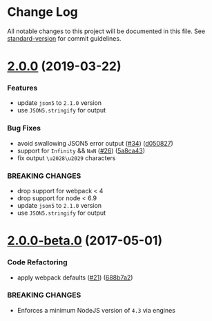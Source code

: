 # Change Log

All notable changes to this project will be documented in this file. See [standard-version](https://github.com/conventional-changelog/standard-version) for commit guidelines.

<a name="2.0.0"></a>
# [2.0.0](https://github.com/webpack-contrib/json5-loader/compare/v2.0.0-beta.0...v2.0.0) (2019-03-22)

### Features

* update `json5` to `2.1.0` version
* use `JSON5.stringify` for output


### Bug Fixes

* avoid swallowing JSON5 error output ([#34](https://github.com/webpack-contrib/json5-loader/issues/34)) ([d050827](https://github.com/webpack-contrib/json5-loader/commit/d050827))
* support for `Infinity` && `NaN` ([#26](https://github.com/webpack-contrib/json5-loader/issues/26)) ([5a8ca43](https://github.com/webpack-contrib/json5-loader/commit/5a8ca43))
* fix output `\u2028\u2029` characters

### BREAKING CHANGES

* drop support for webpack < 4
* drop support for node < 6.9
* update `json5` to `2.1.0` version
* use `JSON5.stringify` for output



<a name="2.0.0-beta.0"></a>
# [2.0.0-beta.0](https://github.com/webpack-contrib/json5-loader/compare/v1.0.1...v2.0.0-beta.0) (2017-05-01)


### Code Refactoring

* apply webpack defaults ([#21](https://github.com/webpack-contrib/json5-loader/issues/21)) ([688b7a2](https://github.com/webpack-contrib/json5-loader/commit/688b7a2))


### BREAKING CHANGES

* Enforces a minimum NodeJS version of `4.3` via engines 

